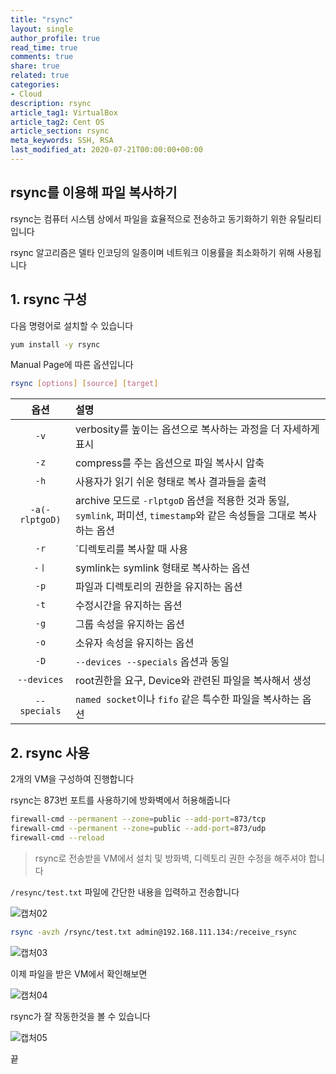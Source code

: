 ```yaml
---
title: "rsync"
layout: single
author_profile: true
read_time: true
comments: true
share: true
related: true
categories:
- Cloud
description: rsync
article_tag1: VirtualBox
article_tag2: Cent OS
article_section: rsync
meta_keywords: SSH, RSA
last_modified_at: 2020-07-21T00:00:00+00:00
---
```

## rsync를 이용해 파일 복사하기

rsync는 컴퓨터 시스템 상에서 파일을 효율적으로 전송하고 동기화하기 위한 유틸리티입니다

rsync 알고리즘은 델타 인코딩의 일종이며 네트워크 이용률을 최소화하기 위해 사용됩니다

## 1. rsync 구성

다음 명령어로 설치할 수 있습니다

~~~bash
yum install -y rsync
~~~

Manual Page에 따른 옵션입니다

~~~bash
rsync [options] [source] [target]
~~~


|옵션|설명|
|:-----:|:-----|
|`-v`|verbosity를 높이는 옵션으로 복사하는 과정을 더 자세하게 표시|
|`-z`|compress를 주는 옵션으로 파일 복사시 압축|
|`-h`|사용자가 읽기 쉬운 형태로 복사 결과들을 출력|
|`-a(-rlptgoD)`|archive 모드로 `-rlptgoD` 옵션을 적용한 것과 동일, `symlink`, 퍼미션, `timestamp`와 같은 속성들을 그대로 복사하는 옵션|
|`-r`|`디렉토리를 복사할 때 사용|
|`-ㅣ`|symlink는 symlink 형태로 복사하는 옵션|
|`-p`|파일과 디렉토리의 권한을 유지하는 옵션|
|`-t`|수정시간을 유지하는 옵션|
|`-g`|그룹 속성을 유지하는 옵션|
|`-o`|소유자 속성을 유지하는 옵션|
|`-D`|`--devices --specials` 옵션과 동일|
|`--devices`|root권한을 요구, Device와 관련된 파일을 복사해서 생성|
|`--specials`|`named socket`이나 `fifo` 같은 특수한 파일을 복사하는 옵션|


## 2. rsync 사용

2개의 VM을 구성하여 진행합니다

rsync는 873번 포트를 사용하기에 방화벽에서 허용해줍니다

~~~bash
firewall-cmd --permanent --zone=public --add-port=873/tcp
firewall-cmd --permanent --zone=public --add-port=873/udp
firewall-cmd --reload
~~~

> rsync로 전송받을 VM에서 설치 및 방화벽, 디렉토리 권한 수정을 해주셔야 합니다

`/resync/test.txt` 파일에 간단한 내용을 입력하고 전송합니다

![캡처02](https://user-images.githubusercontent.com/51220344/88004144-5f46a700-cb41-11ea-984b-7d6ab598bf67.PNG)

~~~bash
rsync -avzh /rsync/test.txt admin@192.168.111.134:/receive_rsync
~~~

![캡처03](https://user-images.githubusercontent.com/51220344/88004252-9d43cb00-cb41-11ea-81b7-47580d326944.PNG)

이제 파일을 받은 VM에서 확인해보면

![캡처04](https://user-images.githubusercontent.com/51220344/88004286-ae8cd780-cb41-11ea-851a-b3777c1880c2.PNG)

rsync가 잘 작동한것을 볼 수 있습니다

![캡처05](https://user-images.githubusercontent.com/51220344/88004396-eac03800-cb41-11ea-8265-c104adbb54be.PNG)

끝